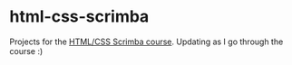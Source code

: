 # html-css-scrimba

Projects for the [HTML/CSS Scrimba course](https://scrimba.com/learn/htmlandcss/). Updating as I go through the course :)
